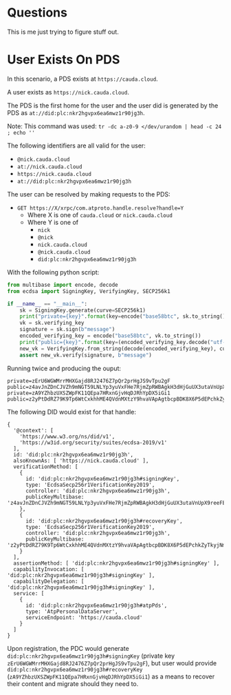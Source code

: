 # Questions

This is me just trying to figure stuff out.

# User Exists On PDS

In this scenario, a PDS exists at `https://cauda.cloud`.

A user exists as `https://nick.cauda.cloud`.

The PDS is the first home for the user and the user did is generated by the PDS as `at://did:plc:nkr2hgvpx6ea6mwz1r90jg3h`.

Note: This command was used: `tr -dc a-z0-9 </dev/urandom | head -c 24 ; echo ''`

The following identifiers are all valid for the user:

* `@nick.cauda.cloud`
* `at://nick.cauda.cloud`
* `https://nick.cauda.cloud`
* `at://did:plc:nkr2hgvpx6ea6mwz1r90jg3h`

The user can be resolved by making requests to the PDS:

* `GET https://X/xrpc/com.atproto.handle.resolve?handle=Y`
  * Where X is one of `cauda.cloud` or `nick.cauda.cloud`
  * Where Y is one of
    * `nick`
    * `@nick`
    * `nick.cauda.cloud`
    * `@nick.cauda.cloud`
    * `did:plc:nkr2hgvpx6ea6mwz1r90jg3h`

With the following python script:

```python
from multibase import encode, decode
from ecdsa import SigningKey, VerifyingKey, SECP256k1

if __name__ == "__main__":
    sk = SigningKey.generate(curve=SECP256k1)
    print("private={key}".format(key=encode("base58btc", sk.to_string()).decode("utf-8")))
    vk = sk.verifying_key
    signature = sk.sign(b"message")
    encoded_verifying_key = encode("base58btc", vk.to_string())
    print("public={key}".format(key=(encoded_verifying_key.decode("utf-8"))))
    new_vk = VerifyingKey.from_string(decode(encoded_verifying_key), curve=SECP256k1)
    assert new_vk.verify(signature, b"message")
```

Running twice and producing the ouput:

```
private=zErU6WGWMrrMHXGajd8RJ2476Z7pQr2prHgJS9vTpu2gF
public=z4avJnZDnCJVZh9mNGT59LNLYp3yuVxFHe7RjmZpRWBAgkH3dHjGuUX3utaVnUpX9reeFEcumjr9cW7Fiw9VfMmZH
private=zA9YZhbzUXSZWpFK11QEpa7HRxnGjvHqDJRhYpDX5iGi1
public=z2yPtDdRZ79K9Tp6WtCxkhhME4QVdnMXtzY9hvaVApAgtbcpBDK8X6P5dEPchkZyTkyjNmyJdMSZvmqViXRzfvk3H
```

The following DID would exist for that handle:

```
{
  '@context': [
    'https://www.w3.org/ns/did/v1',
    'https://w3id.org/security/suites/ecdsa-2019/v1'
  ],
  id: 'did:plc:nkr2hgvpx6ea6mwz1r90jg3h',
  alsoKnownAs: [ 'https://nick.cauda.cloud' ],
  verificationMethod: [
    {
      id: 'did:plc:nkr2hgvpx6ea6mwz1r90jg3h#signingKey',
      type: 'EcdsaSecp256r1VerificationKey2019',
      controller: 'did:plc:nkr2hgvpx6ea6mwz1r90jg3h',
      publicKeyMultibase: 'z4avJnZDnCJVZh9mNGT59LNLYp3yuVxFHe7RjmZpRWBAgkH3dHjGuUX3utaVnUpX9reeFEcumjr9cW7Fiw9VfMmZH'
    },
    {
      id: 'did:plc:nkr2hgvpx6ea6mwz1r90jg3h#recoveryKey',
      type: 'EcdsaSecp256r1VerificationKey2019',
      controller: 'did:plc:nkr2hgvpx6ea6mwz1r90jg3h',
      publicKeyMultibase: 'z2yPtDdRZ79K9Tp6WtCxkhhME4QVdnMXtzY9hvaVApAgtbcpBDK8X6P5dEPchkZyTkyjNmyJdMSZvmqViXRzfvk3H'
    }
  ],
  assertionMethod: [ 'did:plc:nkr2hgvpx6ea6mwz1r90jg3h#signingKey' ],
  capabilityInvocation: [ 'did:plc:nkr2hgvpx6ea6mwz1r90jg3h#signingKey' ],
  capabilityDelegation: [ 'did:plc:nkr2hgvpx6ea6mwz1r90jg3h#signingKey' ],
  service: [
    {
      id: 'did:plc:nkr2hgvpx6ea6mwz1r90jg3h#atpPds',
      type: 'AtpPersonalDataServer',
      serviceEndpoint: 'https://cauda.cloud'
    }
  ]
}
```

Upon registration, the PDC would generate `did:plc:nkr2hgvpx6ea6mwz1r90jg3h#signingKey` (private key `zErU6WGWMrrMHXGajd8RJ2476Z7pQr2prHgJS9vTpu2gF`), but user would provide `did:plc:nkr2hgvpx6ea6mwz1r90jg3h#recoveryKey` (`zA9YZhbzUXSZWpFK11QEpa7HRxnGjvHqDJRhYpDX5iGi1`) as a means to recover their content and migrate should they need to.
